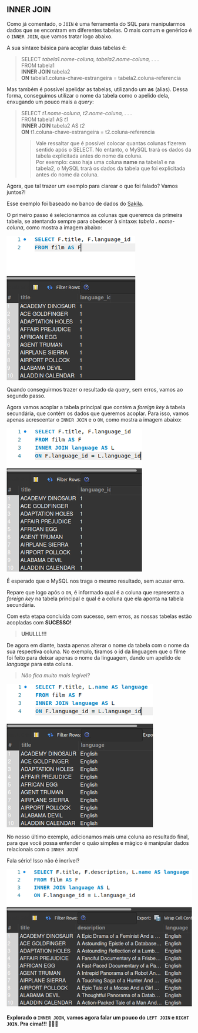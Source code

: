 ## INNER JOIN

Como já comentado, o ``JOIN`` é uma ferramenta do SQL para manipularmos dados que se encontram em diferentes tabelas. O mais comum e genérico é o ``INNER JOIN``, que vamos tratar logo abaixo.

A sua sintaxe básica para acoplar duas tabelas é:

> SELECT *tabela1.nome-coluna, tabela2.nome-coluna, . . .*  
> FROM tabela1  
> **INNER JOIN** tabela2  
> **ON** tabela1.coluna-chave-estrangeira = tabela2.coluna-referencia

Mas também é possível apelidar as tabelas, utilizando um **as** (alias). Dessa forma, conseguimos utilizar o nome da tabela como o apelido dela, enxugando um pouco mais a *query*:

> SELECT *t1.nome-coluna, t2.nome-coluna, . . .*  
> FROM tabela1 AS *t1*  
> **INNER JOIN** tabela2 AS *t2*  
> **ON** t1.coluna-chave-estrangeira = t2.coluna-referencia  
>
>  > Vale ressaltar que é possível colocar quantas colunas fizerem sentido após o SELECT. No entanto, o MySQL trará os dados da tabela explicitada antes do nome da coluna.  
>  >Por exemplo: caso haja uma coluna **name** na tabela1 e na tabela2, o MySQL trará os dados da tabela que foi explicitada antes do nome da coluna.

Agora, que tal trazer um exemplo para clarear o que foi falado? Vamos juntos?!

Esse exemplo foi baseado no banco de dados do [Sakila](https://assets.app.betrybe.com/back-end/sakila-1ae15ae82697888c35bf1f1c8acbf755.sql). 

O primeiro passo é selecionarmos as colunas que queremos da primeira tabela, se atentando sempre para obedecer à sintaxe: *tabela **.** nome-coluna*, como mostra a imagem abaixo:

![First Step](../images/FIRST_INNER_JOIN.png)

Quando conseguirmos trazer o resultado da *query*, sem erros, vamos ao segundo passo.

Agora vamos acoplar a tabela principal que contém a *foreign key* à tabela secundária, que contém os dados que queremos acoplar. Para isso, vamos apenas acrescentar o ``INNER JOIN`` e o ``ON``, como mostra a imagem abaixo:

![Second Step](../images/SECOND_INNER_JOIN.png)

É esperado que o MySQL nos traga o mesmo resultado, sem acusar erro.  

Repare que logo após o ``ON``, é informado qual é a coluna que representa a *foreign key* na tabela principal e qual é a coluna que ela aponta na tabela secundária.

Com esta etapa concluída com sucesso, sem erros, as nossas tabelas estão acopladas com **SUCESSO!**

> **UHULLL!!!**

De agora em diante, basta apenas alterar o nome da tabela com o nome da sua respectiva coluna. No exemplo, tiramos o id da linguagem que o filme foi feito para deixar apenas o nome da linguagem, dando um apelido de *language* para esta coluna.

> *Não fica muito mais legível?*

![Third Step](../images/THIRD_INNER_JOIN.png)

No nosso último exemplo, adicionamos mais uma coluna ao resultado final, para que você possa entender o quão simples e mágico é manipular dados relacionais com o ``INNER JOIN``! 

Fala sério! Isso não é incrível?

![Fourth Step](../images/FOURTH_INNER_JOIN.png)

#### Explorado o ``INNER JOIN``, vamos agora falar um pouco do ``LEFT JOIN`` e ``RIGHT JOIN``. Pra cima!!! 🚀🚀🚀